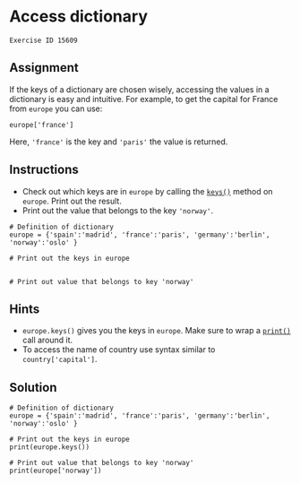 
#  Access dictionary

```
Exercise ID 15609
```

##  Assignment 

If the keys of a dictionary are chosen wisely, accessing the values in a dictionary is easy and intuitive. For example, to get the capital for France from `europe` you can use:

```
europe['france']

```

Here, `'france'` is the key and `'paris'` the value is returned.

##  Instructions 

- Check out which keys are in `europe` by calling the [`keys()`](https://docs.python.org/3/library/stdtypes.html#dict.keys) method on `europe`. Print out the result.
- Print out the value that belongs to the key `'norway'`.



```
# Definition of dictionary
europe = {'spain':'madrid', 'france':'paris', 'germany':'berlin', 'norway':'oslo' }

# Print out the keys in europe


# Print out value that belongs to key 'norway'

```

##  Hints 

- `europe.keys()` gives you the keys in `europe`. Make sure to wrap a [`print()`](https://docs.python.org/3/library/functions.html#print) call around it.
- To access the name of country use syntax similar to `country['capital']`.



##  Solution 

```
# Definition of dictionary
europe = {'spain':'madrid', 'france':'paris', 'germany':'berlin', 'norway':'oslo' }

# Print out the keys in europe
print(europe.keys())

# Print out value that belongs to key 'norway'
print(europe['norway'])
```


